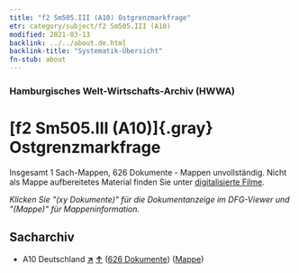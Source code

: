 ```yaml
---
title: "f2 Sm505.III (A10) Ostgrenzmarkfrage"
etr: category/subject/f2 Sm505.III (A10)
modified: 2021-03-13
backlink: ../../about.de.html
backlink-title: "Systematik-Übersicht"
fn-stub: about
---
```


### Hamburgisches Welt-Wirtschafts-Archiv (HWWA)
# [f2 Sm505.III (A10)]{.gray}&#8201; Ostgrenzmarkfrage&#160; 




Insgesamt 1 Sach-Mappen, 626 Dokumente - Mappen unvollständig.
Nicht als Mappe aufbereitetes Material finden Sie unter [digitalisierte Filme](/film/h1_sh).

_Klicken Sie "(xy Dokumente)" für die Dokumentanzeige im DFG-Viewer und "(Mappe)" für Mappeninformation._

## Sacharchiv



- A10 Deutschland [**&nearr;**](../../../geo/i/126128/about.de.html "Deutschland (alle Mappen)") [**&uarr;**](../../../geo/about.de.html#A10 "Ländersystematik") (<a href="https://pm20.zbw.eu/dfgview/sh/126128,144344" title="über: Deutschland : Ostgrenzmarkfrage" target="_blank">626 Dokumente</a>) ([Mappe](../../../../folder/sh/1261xx/126128/1443xx/144344/about.de.html))


